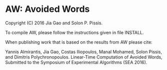 AW: Avoided Words
===

Copyright (C) 2016 Jia Gao and Solon P. Pissis.

To compile AW, please follow the instructions given in file INSTALL.

When publishing work that is based on the results from AW please cite:

Yannis Almirantis, Jia Gao, Costas Iliopoulos, Manal Mohamed, Solon Pissis, and Dimitris Polychronopoulos. Linear-Time Computation of Avoided Words, Submitted to the Symposium of Experimental Algorithms (SEA 2016).
